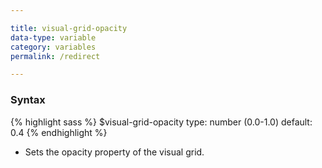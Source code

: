 ```yaml
---

title: visual-grid-opacity
data-type: variable
category: variables
permalink: /redirect

---
```



### Syntax

{% highlight sass %}
$visual-grid-opacity
  type: number (0.0-1.0)
  default: 0.4
{% endhighlight %}
- Sets the opacity property of the visual grid.
